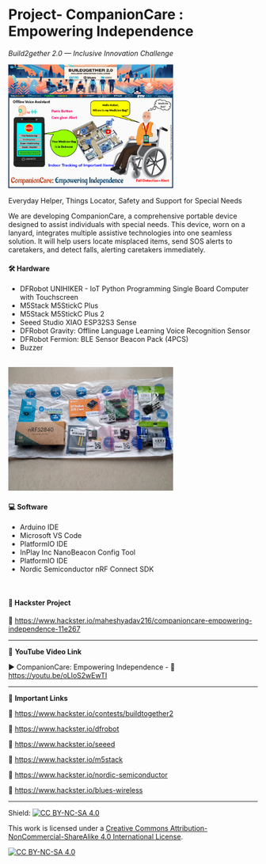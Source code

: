# Project- CompanionCare : Empowering Independence  
*Build2gether 2.0 — Inclusive Innovation Challenge*  
  
<img src="/Images/B2G2-hackThumb.png" height="250" >

Everyday Helper, Things Locator, Safety and Support for Special Needs  
  
We are developing CompanionCare, a comprehensive portable device designed to assist individuals with special needs. This device, worn on a lanyard, integrates multiple assistive technologies into one seamless solution. It will help users locate misplaced items, send SOS alerts to caretakers, and detect falls, alerting caretakers immediately.

#### 🛠 Hardware  
- DFRobot UNIHIKER - IoT Python Programming Single Board Computer with Touchscreen  
- M5Stack M5StickC Plus  
- M5Stack M5StickC Plus 2  
- Seeed Studio XIAO ESP32S3 Sense   
- DFRobot Gravity: Offline Language Learning Voice Recognition Sensor  
- DFRobot Fermion: BLE Sensor Beacon Pack (4PCS)  
- Buzzer  
</br>

<img src="/Images/superBox.jpeg" height="250" >  

#### 💻 Software  
- Arduino IDE  
- Microsoft VS Code  
- PlatformIO IDE  
- InPlay Inc NanoBeacon Config Tool  
- PlatformIO IDE  
- Nordic Semiconductor nRF Connect SDK  
</br>

#### 📜 Hackster Project  
🔗 https://www.hackster.io/maheshyadav216/companioncare-empowering-independence-11e267  

------------------------------------------------------------------------------------------------------

📕 **YouTube Video Link**  

▶️ CompanionCare: Empowering Independence - 🔗 https://youtu.be/oLloS2wEwTI  

-------------------------------------------------------------------------------------------------------
📒 **Important Links**  
 
🔗 https://www.hackster.io/contests/buildtogether2  

🔗 https://www.hackster.io/dfrobot    

🔗 https://www.hackster.io/seeed  

🔗 https://www.hackster.io/m5stack  

🔗 https://www.hackster.io/nordic-semiconductor  

🔗 https://www.hackster.io/blues-wireless  

------------------------------------------------------------------------------------------  

Shield: [![CC BY-NC-SA 4.0][cc-by-nc-sa-shield]][cc-by-nc-sa]

This work is licensed under a
[Creative Commons Attribution-NonCommercial-ShareAlike 4.0 International License][cc-by-nc-sa].

[![CC BY-NC-SA 4.0][cc-by-nc-sa-image]][cc-by-nc-sa]

[cc-by-nc-sa]: http://creativecommons.org/licenses/by-nc-sa/4.0/
[cc-by-nc-sa-image]: https://licensebuttons.net/l/by-nc-sa/4.0/88x31.png
[cc-by-nc-sa-shield]: https://img.shields.io/badge/License-CC%20BY--NC--SA%204.0-lightgrey.svg

